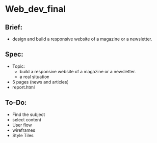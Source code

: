 # Web_dev_final

## Brief:
  - design and build a responsive website of a magazine or a newsletter.

## Spec:
  - Topic: 
    - build a responsive website of a magazine or a newsletter.
    - a real situation
  - 5 pages (news and articles)
  - report.html

## To-Do:

  - Find the subject
  - select content
  - User flow
  - wireframes
  - Style Tiles
